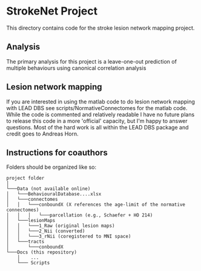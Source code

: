 # StrokeNet Project
This directory contains code for the stroke lesion network mapping project.

## Analysis
The primary analysis for this project is a leave-one-out prediction of multiple behaviours using canonical correlation analysis

## Lesion network mapping
If you are interested in using the matlab code to do lesion network mapping with LEAD DBS see scripts/NormativeConnectomes for the matlab code. While the code is commented and relatively readable I have no future plans to release this code in a more 'official' capacity, but I'm happy to answer questions. Most of the hard work is all within the LEAD DBS package and credit goes to Andreas Horn.

## Instructions for coauthors
Folders should be organized like so:
```
project folder 
│
└───Data (not available online)
│   └───BehaviouralDatabase....xlsx
│   └───connectomes
│   │   └───conboundX (X references the age-limit of the normative connectomes)
│   │   │   └───parcellation (e.g., Schaefer + HO 214)
│   └───lesionMaps
│   │   └───1_Raw (original lesion maps)
│   │   └───2_Nii (converted)
│   │   └───3_rNii (coregistered to MNI space)
│   └───tracts
│       └───conboundX 
└───Docs (this repository)
    │    ...
    └─── Scripts
```
